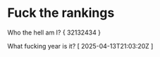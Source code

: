 # Fuck the rankings

Who the hell am I?
{ 32132434 }

What fucking year is it?
[ 2025-04-13T21:03:20Z ]
